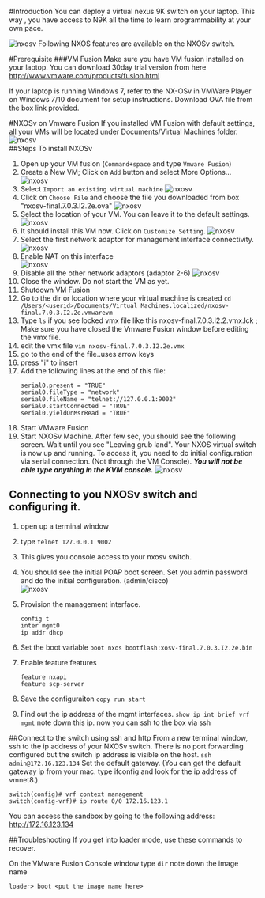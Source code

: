 


#Introduction
You can deploy a virtual nexus 9K switch on your laptop.  This way , you  have access to N9K all the time to learn programmability at your own pace.

![nxosv](/images/nxosv-v-10.png)
Following NXOS features are available on the NXOSv switch.


#Prerequisite
###VM Fusion
Make sure you have VM fusion  installed on your laptop.  You can download 30day trial version from here
http://www.vmware.com/products/fusion.html

If your laptop is running Windows 7, refer to the NX-OSv in VMWare Player on Windows 7/10 document for setup instructions.
Download OVA file from the box link provided.

#NXOSv on Vmware Fusion
If you installed VM Fusion with default settings, all your VMs will be located under Documents/Virtual Machines  folder.
![nxosv](/images/nxosv-v-1.png)  
##Steps To install NXOSv
1. Open up your VM fusion  (`Command+space` and type `Vmware Fusion`)
2. Create a New VM; Click on `Add`  button and select More Options...
![nxosv](/images/nxosv-v-2.png)  
3. Select `Import an existing virtual machine`
![nxosv](/images/nxosv-v-3.png)  
4. Click on `Choose File` and choose the file you downloaded from box  "nxosv-final.7.0.3.I2.2e.ova"
![nxosv](/images/nxosv-v-4.png)  
5. Select the location  of your VM.  You can leave it to the default settings.
![nxosv](/images/nxosv-v-5.png)  
6. It should install this VM now.  Click on `Customize Setting`.
![nxosv](/images/nxosv-v-6.png)   
7. Select the first network adaptor for management interface connectivity.
![nxosv](/images/nxosv-v-7.png)
8. Enable NAT on this interface  
![nxosv](/images/nxosv-v-8.png)
9. Disable all the other network adaptors (adaptor 2-6)
![nxosv](/images/nxosv-v-9.png)   
10. Close the window.  Do not start the VM as yet.
11. Shutdown VM Fusion
12. Go to the dir or location where your virtual machine is created  `cd  /Users/<userid>/Documents/Virtual Machines.localized/nxosv-final.7.0.3.I2.2e.vmwarevm`
13. Type `ls`
    if you see locked vmx file like this nxosv-final.7.0.3.I2.2.vmx.lck  ; Make sure you have closed the Vmware Fusion window before editing the vmx file.
14. edit the vmx file
        `vim nxosv-final.7.0.3.I2.2e.vmx`
15. go to the end of the file..uses arrow keys
16. press "i" to insert
17. Add the following lines at the end of this file:
    ```
    serial0.present = "TRUE"
    serial0.fileType = "network"
    serial0.fileName = "telnet://127.0.0.1:9002"
    serial0.startConnected = "TRUE"
    serial0.yieldOnMsrRead = "TRUE"
    ```
18. Start VMware Fusion
19. Start NXOSv Machine.
    After few sec, you should see the following screen.  Wait until you see "Leaving grub land".  Your NXOS virtual switch is now up and running. To access it, you need to do initial configuration via serial connection.  (Not through the VM Console). ***You will not be able type anything in the KVM console.***
    ![nxosv](/images/nxosv-v-11.png)  


## Connecting to you NXOSv switch and configuring it.
1. open up a terminal window
2. type `telnet 127.0.0.1 9002`
3. This gives you console access to your nxosv switch.
4. You should see the initial POAP boot screen. Set you admin password and do the initial configuration. (admin/cisco)  
 ![nxosv](/images/nxosv-v-11.png)  
5. Provision the management interface.
    ```
    config t
    inter mgmt0
    ip addr dhcp
    ```
5. Set the boot variable
    `boot nxos bootflash:xosv-final.7.0.3.I2.2e.bin`

6. Enable feature features
    ```
    feature nxapi
    feature scp-server
    ```
6. Save the configuraiton
    `copy run start`

7. Find out the ip address of the mgmt interfaces.
    `show ip int brief vrf mgmt`
    note down this ip.  now you can ssh to the box via ssh



##Connect to the switch using ssh and http
From a new terminal window, ssh to the ip address of your NXOSv switch.  There is no port forwarding configured but the switch ip address is visible on the host.
`ssh  admin@172.16.123.134`
Set the default gateway. (You can get the default gateway ip from your mac. type ifconfig and look for the ip address of vmnet8.)
```
switch(config)# vrf context management
switch(config-vrf)# ip route 0/0 172.16.123.1
```
You can access the sandbox by going to the  following address:    http://172.16.123.134

##Troubleshooting
If you get into loader mode, use these commands to recover.

On the VMware Fusion Console window
type `dir`
note down the image name

`loader> boot <put the image name here>`
